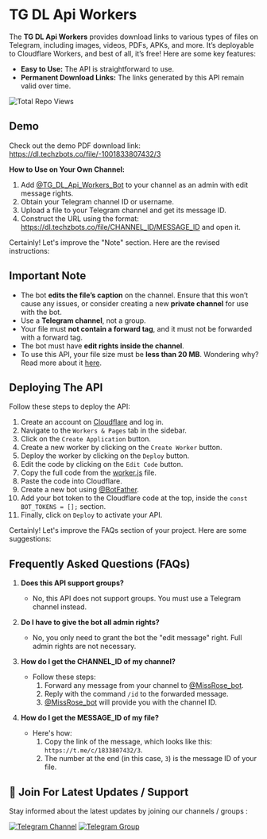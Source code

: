 # TG DL Api Workers

The **TG DL Api Workers** provides download links to various types of files on Telegram, including images, videos, PDFs, APKs, and more. It’s deployable to Cloudflare Workers, and best of all, it’s free! Here are some key features:

- **Easy to Use:** The API is straightforward to use.
- **Permanent Download Links:** The links generated by this API remain valid over time.

<img src="https://stats.techzbots.co/api/views_badge?page=https%3A%2F%2Fgithub.com%2FTechShreyash%2FTG-DL-Api-Workers&color1=9d3cc0&color2=4fa76a&label=Total%20Repo%20Views" alt="Total Repo Views">

## Demo

Check out the demo PDF download link: https://dl.techzbots.co/file/-1001833807432/3

**How to Use on Your Own Channel:**

1. Add [@TG_DL_Api_Workers_Bot](https://telegram.me/TG_DL_Api_Workers_Bot) to your channel as an admin with edit message rights.
2. Obtain your Telegram channel ID or username.
3. Upload a file to your Telegram channel and get its message ID.
4. Construct the URL using the format: https://dl.techzbots.co/file/CHANNEL_ID/MESSAGE_ID and open it.

Certainly! Let's improve the "Note" section. Here are the revised instructions:

## Important Note
- The bot **edits the file’s caption** on the channel. Ensure that this won’t cause any issues, or consider creating a new **private channel** for use with the bot.
- Use a **Telegram channel**, not a group.
- Your file must **not contain a forward tag**, and it must not be forwarded with a forward tag.
- The bot must have **edit rights inside the channel**.
- To use this API, your file size must be **less than 20 MB**. Wondering why? Read more about it [here](https://core.telegram.org/bots/api#getfile).

## Deploying The API

Follow these steps to deploy the API:

1. Create an account on [Cloudflare](https://www.cloudflare.com/) and log in.
2. Navigate to the `Workers & Pages` tab in the sidebar.
3. Click on the `Create Application` button.
4. Create a new worker by clicking on the `Create Worker` button.
5. Deploy the worker by clicking on the `Deploy` button.
6. Edit the code by clicking on the `Edit Code` button.
7. Copy the full code from the [worker.js](./worker.js) file.
8. Paste the code into Cloudflare.
9. Create a new bot using [@BotFather](https://telegram.me/BotFather).
10. Add your bot token to the Cloudflare code at the top, inside the `const BOT_TOKENS = [];` section.
11. Finally, click on `Deploy` to activate your API.

Certainly! Let's improve the FAQs section of your project. Here are some suggestions:

## Frequently Asked Questions (FAQs)

1. **Does this API support groups?**
    - No, this API does not support groups. You must use a Telegram channel instead.

2. **Do I have to give the bot all admin rights?**
    - No, you only need to grant the bot the "edit message" right. Full admin rights are not necessary.

3. **How do I get the CHANNEL_ID of my channel?**
    - Follow these steps:
        1. Forward any message from your channel to [@MissRose_bot](https://telegram.me/MissRose_bot).
        2. Reply with the command `/id` to the forwarded message.
        3. [@MissRose_bot](https://telegram.me/MissRose_bot) will provide you with the channel ID.

4. **How do I get the MESSAGE_ID of my file?**
    - Here's how:
        1. Copy the link of the message, which looks like this: `https://t.me/c/1833807432/3`.
        2. The number at the end (in this case, `3`) is the message ID of your file.

## 🔔 Join For Latest Updates / Support

Stay informed about the latest updates by joining our channels / groups :

[![Telegram Channel](https://img.shields.io/static/v1?label=Join&message=Telegram%20Channel&color=blueviolet&style=for-the-badge&logo=telegram&logoColor=violet)](https://telegram.me/TechZBots) [![Telegram Group](https://img.shields.io/static/v1?label=Join&message=Telegram%20Group&color=blueviolet&style=for-the-badge&logo=telegram&logoColor=violet)](https://telegram.me/TechZBots_Support)
